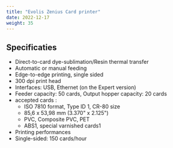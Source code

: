 ```yaml
---
title: "Evolis Zenius Card printer"
date: 2022-12-17
weight: 35
---
```



## Specificaties

* Direct-to-card dye-sublimation/Resin thermal transfer
* Automatic or manual feeding
* Edge-to-edge printing, single sided
* 300 dpi print head
* Interfaces: USB, Ethernet (on the Expert version)
* Feeder capacity: 50 cards, Output hopper capacity: 20 cards
* accepted cards : 
  * ISO 7810 format, Type ID 1, CR-80 size
  * 85,6 x 53,98 mm (3.370" x 2.125")
  * PVC, Composite PVC, PET
  * ABS1, special varnished cards1
* Printing performances
* Single-sided: 150 cards/hour

